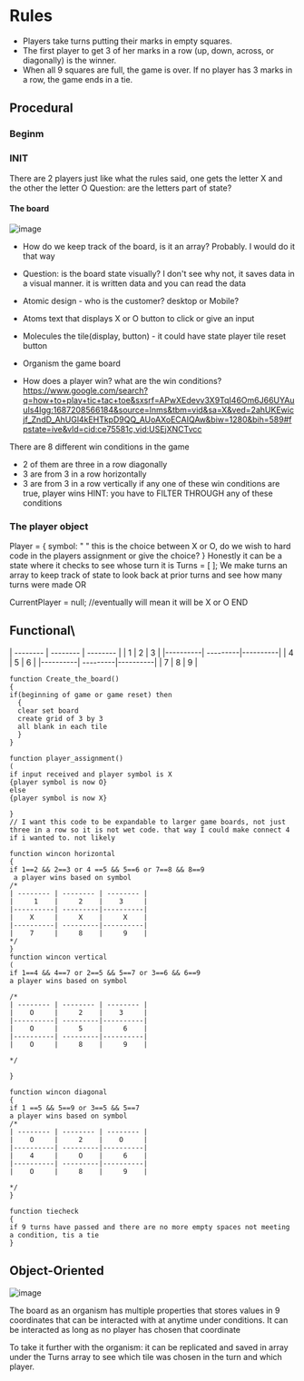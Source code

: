 # Rules
- Players take turns putting their marks in empty squares. 
- The first player to get 3 of her marks in a row (up, down, across, or diagonally) is the winner. 
- When all 9 squares are full, the game is over. If no player has 3 marks in a row, the game ends in a tie.

## Procedural

### Beginm

### INIT
There are 2 players just like what the rules said, one gets the letter X and the other the letter O
Question: are the letters part of state?

#### The board
![image](https://github.com/andycamguy/tictactoe/assets/134294344/e8d89d7f-38eb-412e-b851-0f9f7232479e)

* How do we keep track of the board, is it an array? Probably. I would do it that way
* Question: is the board state visually? I don't see why not, it saves data in a visual manner. it is written data and you can read the data

* Atomic design - who is the customer? desktop or Mobile?
- Atoms 
  text that displays X or O
  button to click or give an input
- Molecules 
  the tile(display, button) - it could have state
  player tile 
  reset button
- Organism
  the game board

- How does a player win? what are the win conditions?
https://www.google.com/search?q=how+to+play+tic+tac+toe&sxsrf=APwXEdevv3X9TqI46Om6J66UYAuuIs4Igg:1687208566184&source=lnms&tbm=vid&sa=X&ved=2ahUKEwicjf_ZndD_AhUGl4kEHTkpD9QQ_AUoAXoECAIQAw&biw=1280&bih=589#fpstate=ive&vld=cid:ce75581c,vid:USEjXNCTvcc

 There are 8 different win conditions in the game
-  2 of them are three in a row diagonally
-  3 are from 3 in a row horizontally
-  3 are from 3 in a row vertically
    if any one of these win conditions are true, player wins
    HINT: you have to FILTER THROUGH any of these conditions
### The player object    
Player = {
symbol: " " this is the choice between X or O, do we wish to hard code in the players assignment or give the choice?
}
Honestly it can be a state where it checks to see whose turn it is
Turns = [ ]; We make turns an array to keep track of state to look back at prior turns and see how many turns were made
OR

CurrentPlayer = null; //eventually will mean it will be X or O
END

## Functional\

| -------- | -------- | -------- |
|     1    |     2    |    3     |
|----------| ---------|----------|
|    4     |     5    |     6    |
|----------| ---------|----------|
|    7     |     8    |     9    |
``` pseudocode
function Create_the_board()
{
if(beginning of game or game reset) then
  {
  clear set board
  create grid of 3 by 3
  all blank in each tile
  }
}

function player_assignment()
(
if input received and player symbol is X
{player symbol is now O}
else
{player symbol is now X}

}
// I want this code to be expandable to larger game boards, not just three in a row so it is not wet code. that way I could make connect 4 if i wanted to. not likely

function wincon horizontal
{
if 1==2 && 2==3 or 4 ==5 && 5==6 or 7==8 && 8==9
 a player wins based on symbol
/*
| -------- | -------- | -------- |
|     1    |     2    |    3     |
|----------| ---------|----------|
|    X     |     X    |     X    |
|----------| ---------|----------|
|    7     |     8    |     9    |
*/
}
function wincon vertical
(
if 1==4 && 4==7 or 2==5 && 5==7 or 3==6 && 6==9
a player wins based on symbol

/*
| -------- | -------- | -------- |
|    O     |     2    |    3     |
|----------| ---------|----------|
|    O     |     5    |     6    |
|----------| ---------|----------|
|    O     |     8    |     9    |

*/

}

function wincon diagonal
{
if 1 ==5 && 5==9 or 3==5 && 5==7
a player wins based on symbol
/*
| -------- | -------- | -------- |
|    O     |     2    |    O     |
|----------| ---------|----------|
|    4     |     O    |     6    |
|----------| ---------|----------|
|    O     |     8    |     9    |

*/
}

function tiecheck
{
if 9 turns have passed and there are no more empty spaces not meeting a condition, tis a tie
}
```
## Object-Oriented
![image](https://github.com/andycamguy/tictactoe/assets/134294344/e8d89d7f-38eb-412e-b851-0f9f7232479e)

The board as an organism has multiple properties that stores values in 9 coordinates that can be interacted with at anytime under conditions. 
It can be interacted as long as no player has chosen that coordinate

To take it further with the organism: it can be replicated and saved in array under the Turns array to see which tile was chosen in the turn and which player.


